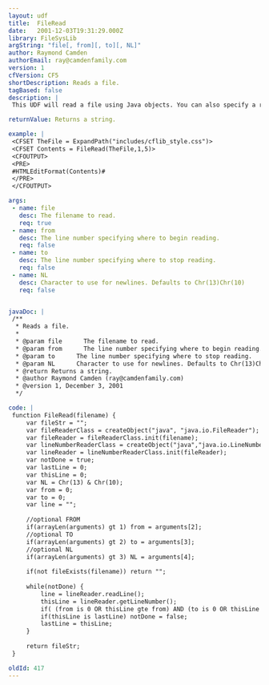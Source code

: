 ```yaml
---
layout: udf
title:  FileRead
date:   2001-12-03T19:31:29.000Z
library: FileSysLib
argString: "file[, from][, to][, NL]"
author: Raymond Camden
authorEmail: ray@camdenfamily.com
version: 1
cfVersion: CF5
shortDescription: Reads a file.
tagBased: false
description: |
 This UDF will read a file using Java objects. You can also specify a range of line numbers to retrieve.

returnValue: Returns a string.

example: |
 <CFSET TheFile = ExpandPath("includes/cflib_style.css")>
 <CFSET Contents = FileRead(TheFile,1,5)>
 <CFOUTPUT>
 <PRE>
 #HTMLEditFormat(Contents)#
 </PRE>
 </CFOUTPUT>

args:
 - name: file
   desc: The filename to read.
   req: true
 - name: from
   desc: The line number specifying where to begin reading.
   req: false
 - name: to
   desc: The line number specifying where to stop reading.
   req: false
 - name: NL
   desc: Character to use for newlines. Defaults to Chr(13)Chr(10)
   req: false


javaDoc: |
 /**
  * Reads a file.
  * 
  * @param file      The filename to read. 
  * @param from      The line number specifying where to begin reading. 
  * @param to      The line number specifying where to stop reading. 
  * @param NL      Character to use for newlines. Defaults to Chr(13)Chr(10) 
  * @return Returns a string. 
  * @author Raymond Camden (ray@camdenfamily.com) 
  * @version 1, December 3, 2001 
  */

code: |
 function FileRead(filename) {
     var fileStr = "";
     var fileReaderClass = createObject("java", "java.io.FileReader");
     var fileReader = fileReaderClass.init(filename);
     var lineNumberReaderClass = createObject("java","java.io.LineNumberReader");
     var lineReader = lineNumberReaderClass.init(fileReader);
     var notDone = true;
     var lastLine = 0;
     var thisLine = 0;
     var NL = Chr(13) & Chr(10);
     var from = 0;
     var to = 0;
     var line = "";
     
     //optional FROM
     if(arrayLen(arguments) gt 1) from = arguments[2];
     //optional TO
     if(arrayLen(arguments) gt 2) to = arguments[3];
     //optional NL
     if(arrayLen(arguments) gt 3) NL = arguments[4];
     
     if(not fileExists(filename)) return "";
     
     while(notDone) {
         line = lineReader.readLine();
         thisLine = lineReader.getLineNumber();
         if( (from is 0 OR thisLine gte from) AND (to is 0 OR thisLine lte to)) fileStr = fileStr & line & NL;
         if(thisLine is lastLine) notDone = false;
         lastLine = thisLine;
     }
     
     return fileStr;
 }

oldId: 417
---
```


